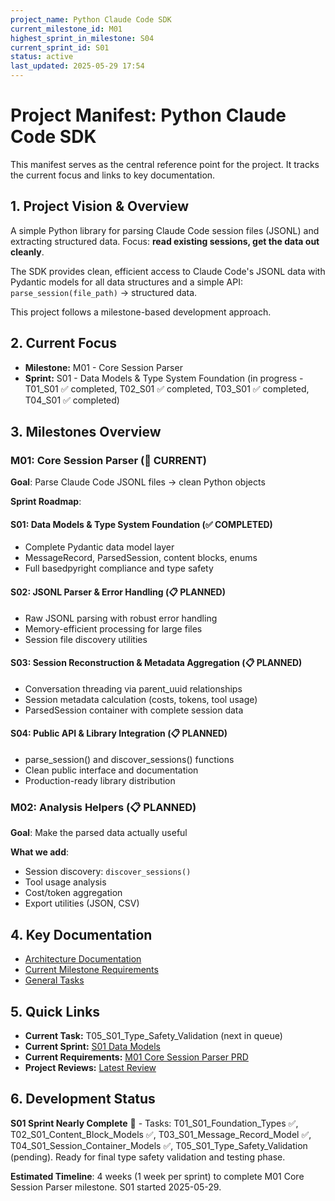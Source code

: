 ```yaml
---
project_name: Python Claude Code SDK
current_milestone_id: M01
highest_sprint_in_milestone: S04
current_sprint_id: S01
status: active
last_updated: 2025-05-29 17:54
---
```


# Project Manifest: Python Claude Code SDK

This manifest serves as the central reference point for the project. It tracks the current focus and links to key documentation.

## 1. Project Vision & Overview

A simple Python library for parsing Claude Code session files (JSONL) and extracting structured data. Focus: **read existing sessions, get the data out cleanly**.

The SDK provides clean, efficient access to Claude Code's JSONL data with Pydantic models for all data structures and a simple API: `parse_session(file_path)` → structured data.

This project follows a milestone-based development approach.

## 2. Current Focus

- **Milestone:** M01 - Core Session Parser
- **Sprint:** S01 - Data Models & Type System Foundation (in progress - T01_S01 ✅ completed, T02_S01 ✅ completed, T03_S01 ✅ completed, T04_S01 ✅ completed)

## 3. Milestones Overview

### M01: Core Session Parser (🎯 CURRENT)
**Goal**: Parse Claude Code JSONL files → clean Python objects

**Sprint Roadmap**:

#### S01: Data Models & Type System Foundation (✅ COMPLETED)
- Complete Pydantic data model layer
- MessageRecord, ParsedSession, content blocks, enums
- Full basedpyright compliance and type safety

#### S02: JSONL Parser & Error Handling (📋 PLANNED)
- Raw JSONL parsing with robust error handling
- Memory-efficient processing for large files
- Session file discovery utilities

#### S03: Session Reconstruction & Metadata Aggregation (📋 PLANNED)
- Conversation threading via parent_uuid relationships
- Session metadata calculation (costs, tokens, tool usage)
- ParsedSession container with complete session data

#### S04: Public API & Library Integration (📋 PLANNED)
- parse_session() and discover_sessions() functions
- Clean public interface and documentation
- Production-ready library distribution

### M02: Analysis Helpers (📋 PLANNED)
**Goal**: Make the parsed data actually useful

**What we add**:
- Session discovery: `discover_sessions()`
- Tool usage analysis
- Cost/token aggregation
- Export utilities (JSON, CSV)

## 4. Key Documentation

- [Architecture Documentation](./01_PROJECT_DOCS/ARCHITECTURE.md)
- [Current Milestone Requirements](./02_REQUIREMENTS/M01_Core_Session_Parser/)
- [General Tasks](./04_GENERAL_TASKS/)

## 5. Quick Links

- **Current Task:** T05_S01_Type_Safety_Validation (next in queue)
- **Current Sprint:** [S01 Data Models](./03_SPRINTS/S01_M01_Data_Models/)
- **Current Requirements:** [M01 Core Session Parser PRD](./02_REQUIREMENTS/M01_Core_Session_Parser/PRD_Core_Session_Parser.md)
- **Project Reviews:** [Latest Review](./10_STATE_OF_PROJECT/)

## 6. Development Status

**S01 Sprint Nearly Complete** 🔄 - Tasks: T01_S01_Foundation_Types ✅, T02_S01_Content_Block_Models ✅, T03_S01_Message_Record_Model ✅, T04_S01_Session_Container_Models ✅, T05_S01_Type_Safety_Validation (pending). Ready for final type safety validation and testing phase.

**Estimated Timeline**: 4 weeks (1 week per sprint) to complete M01 Core Session Parser milestone. S01 started 2025-05-29.
